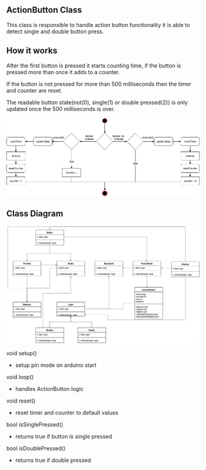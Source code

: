 ## ActionButton Class

This class is responsible to handle action button functionality
it is able to detect single and double button press.

## How it works

After the first button is pressed it starts counting time, if the button is
pressed more than once it adds to a counter.

If the button is not pressed for more than 500 milliseconds then the timer and
counter are reset.

The readable button state(not(0), single(1) or double pressed(2)) is only updated once the 500 milliseconds is over.

![alt text](https://github.com/LucasCoraca/M365-Unlocked/blob/master/doc/classes/ActionButton.png)

## Class Diagram

![alt text](https://github.com/LucasCoraca/M365-Unlocked/blob/master/doc/classes/ActionButtonClass.png)

void setup()

* setup pin mode on arduino start

void loop()

* handles ActionButton logic

void reset()

* reset timer and counter to default values

bool isSinglePressed()

* returns true if button is single pressed

bool isDoublePressed()

* returns true if double pressed
